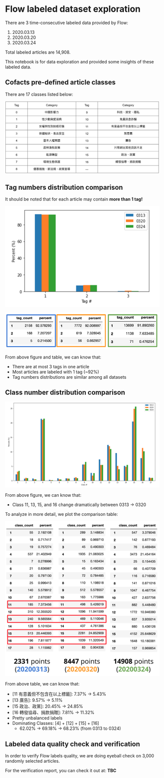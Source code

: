 # Flow labeled dataset exploration

There are 3 time-consecutive labeled data provided by Flow:
1. 2020.03.13
2. 2020.03.20
3. 2020.03.24

Total labeled articles are 14,908.

This notebook is for data exploration and provided some insights of these labeled data.

## Cofacts pre-defined article classes

There are 17 classes listed below:

![pre-defined article classes](./img/Tags_definition.png)


## Tag numbers distribution comparison

It should be noted that for each article may contain **more than 1 tag!**

![Tags distribution](./img/Tags_distribution.png)

![Tags table](./img/Tags_comparison_table.png)

From above figure and table, we can know that:
* There are at most 3 tags in one article
* Most articles are labeled with 1 tag (~92%)
* Tag numbers distributions are similar among all datasets


## Class number distribution comparison

![Class distribution](./img/Class_distribution.png)

From above figure, we can know that:
* Class 11, 13, 15, and 16 change dramatically between 0313 → 0320

To analyze in more detail, we plot the comparison table:

 ![Class table](./img/Class_comparison_table.png)

From above table, we can know that:
* [11 有意義但不包含在以上標籤]: 7.37% → 5.43%
* [13 廣告]: 9.57% → 5.11%
* [15 政治、政黨]: 20.45% → 24.85%
* [16 轉發協尋、捐款捐贈]: 7.81% → 11.32%
* Pretty unbalanced labels
* Dominating Classes: [4] + [12] + [15] + [16]
  * 62.02% → 69.18% → 68.23% (from 0313 to 0324)

## Labeled data quality check and verification

In order to verify Flow labels quality, we are doing eyeball check on 3,000 randomly selected articles.

For the verification report, you can check it out at: **TBC**
